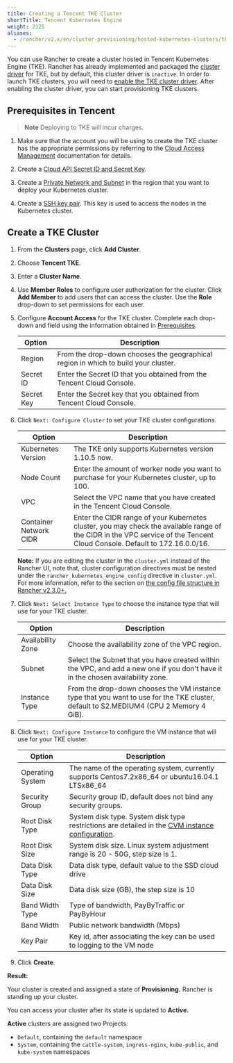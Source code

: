 ```yaml
---
title: Creating a Tencent TKE Cluster
shortTitle: Tencent Kubernetes Engine
weight: 2125
aliases:
  - /rancher/v2.x/en/cluster-provisioning/hosted-kubernetes-clusters/tke/
---
```


You can use Rancher to create a cluster hosted in Tencent Kubernetes Engine (TKE). Rancher has already implemented and packaged the [cluster driver]({{<baseurl>}}/rancher/v2.5/en/admin-settings/drivers/cluster-drivers/) for TKE, but by default, this cluster driver is `inactive`. In order to launch TKE clusters, you will need to [enable the TKE cluster driver]({{<baseurl>}}/rancher/v2.5/en/admin-settings/drivers/cluster-drivers/#activating-deactivating-cluster-drivers). After enabling the cluster driver, you can start provisioning TKE clusters.

## Prerequisites in Tencent

>**Note**
>Deploying to TKE will incur charges.

1. Make sure that the account you will be using to create the TKE cluster has the appropriate permissions by referring to the  [Cloud Access Management](https://intl.cloud.tencent.com/document/product/598/10600) documentation for details.

2. Create a [Cloud API Secret ID and Secret Key](https://console.cloud.tencent.com/capi).

3. Create a [Private Network and Subnet](https://intl.cloud.tencent.com/document/product/215/4927) in the region that you want to deploy your Kubernetes cluster.

4. Create a [SSH key pair](https://intl.cloud.tencent.com/document/product/213/6092). This key is used to access the nodes in the Kubernetes cluster.

## Create a TKE Cluster

1. From the **Clusters** page, click **Add Cluster**.

2. Choose **Tencent TKE**.

3. Enter a **Cluster Name**.

4. Use **Member Roles** to configure user authorization for the cluster. Click **Add Member** to add users that can access the cluster. Use the **Role** drop-down to set permissions for each user.

5. Configure **Account Access** for the TKE cluster. Complete each drop-down and field using the information obtained in [Prerequisites](#prerequisites-in-tencent).

    | Option    | Description                                                                                                          |
    | ---------- | -------------------------------------------------------------------------------------------------------------------- |
    | Region     | From the drop-down chooses the geographical region in which to build your cluster.                                    |
    | Secret ID  | Enter the Secret ID that you obtained from the Tencent Cloud Console. |
    | Secret Key | Enter the Secret key that you obtained from Tencent Cloud Console. |

6. Click `Next: Configure Cluster` to set your TKE cluster configurations.

    | Option | Description                                                                                                          |
    | ---------- | -------------------------------------------------------------------------------------------------------------------- |
    | Kubernetes Version | The TKE only supports Kubernetes version 1.10.5 now.  |
    | Node Count  | Enter the amount of worker node you want to purchase for your Kubernetes cluster, up to 100. |
    | VPC | Select the VPC name that you have created in the Tencent Cloud Console. |
    | Container Network CIDR | Enter the CIDR range of your Kubernetes cluster, you may check the available range of the CIDR in the VPC service of the Tencent Cloud Console. Default to 172.16.0.0/16. |

    **Note:** If you are editing the cluster in the `cluster.yml` instead of the Rancher UI, note that, cluster configuration directives must be nested under the `rancher_kubernetes_engine_config` directive in `cluster.yml`. For more information, refer to the section on [the config file structure in Rancher v2.3.0+.]({{<baseurl>}}/rancher/v2.5/en/cluster-provisioning/rke-clusters/options/#config-file-structure-in-rancher-v2-3-0)

7. Click `Next: Select Instance Type` to choose the instance type that will use for your TKE cluster.

    | Option | Description                                                                                                          |
    | ---------- | -------------------------------------------------------------------------------------------------------------------- |
    | Availability Zone | Choose the availability zone of the VPC region.  |
    | Subnet  | Select the Subnet that you have created within the VPC, and add a new one if you don't have it in the chosen availability zone. |
    | Instance Type | From the drop-down chooses the VM instance type that you want to use for the TKE cluster, default to S2.MEDIUM4 (CPU 2 Memory 4 GiB). |

8. Click `Next: Configure Instance` to configure the VM instance that will use for your TKE cluster.

    Option | Description
    -------|------------
    Operating System | The name of the operating system, currently supports Centos7.2x86_64 or ubuntu16.04.1 LTSx86_64
    Security Group | Security group ID, default does not bind any security groups.
    Root Disk Type | System disk type. System disk type restrictions are detailed in the [CVM instance configuration](https://cloud.tencent.com/document/product/213/11518).
    Root Disk Size | System disk size. Linux system adjustment range is 20 - 50G, step size is 1.
    Data Disk Type | Data disk type, default value to the SSD cloud drive
    Data Disk Size | Data disk size (GB), the step size is 10
    Band Width Type | Type of bandwidth, PayByTraffic or PayByHour
    Band Width | Public network bandwidth (Mbps)
    Key Pair | Key id, after associating the key can be used to logging to the VM node

9. Click **Create**.

**Result:** 

Your cluster is created and assigned a state of **Provisioning.** Rancher is standing up your cluster.

You can access your cluster after its state is updated to **Active.**

**Active** clusters are assigned two Projects: 

- `Default`, containing the `default` namespace
- `System`, containing the `cattle-system`, `ingress-nginx`, `kube-public`, and `kube-system` namespaces
